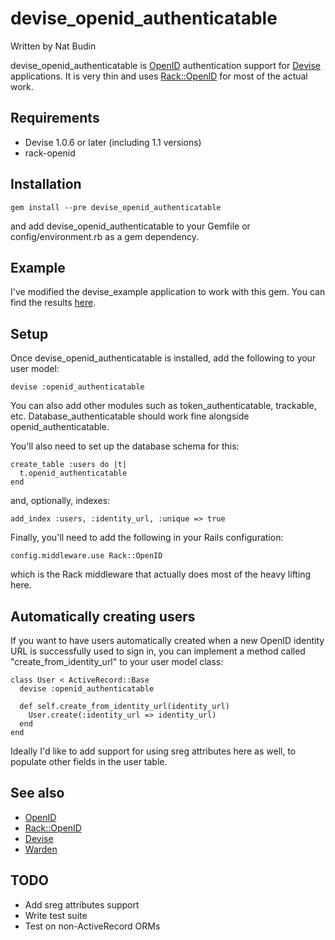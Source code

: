 devise_openid_authenticatable
==========================

Written by Nat Budin

devise_openid_authenticatable is [OpenID](http://openid.net) authentication support for
[Devise](http://github.com/plataformatec/devise) applications.  It is very thin and uses
[Rack::OpenID](http://github.com/josh/rack-openid) for most of the actual work.

Requirements
------------

- Devise 1.0.6 or later (including 1.1 versions)
- rack-openid

Installation
------------

    gem install --pre devise_openid_authenticatable
    
and add devise_openid_authenticatable to your Gemfile or config/environment.rb as a gem
dependency.

Example
-------

I've modified the devise_example application to work with this gem.  You can find the results
[here](http://github.com/nbudin/devise_openid_example).
    
Setup
-----

Once devise\_openid\_authenticatable is installed, add the following to your user model:

    devise :openid_authenticatable
    
You can also add other modules such as token_authenticatable, trackable, etc.  Database_authenticatable
should work fine alongside openid_authenticatable.

You'll also need to set up the database schema for this:

    create_table :users do |t|
      t.openid_authenticatable
    end

and, optionally, indexes:

    add_index :users, :identity_url, :unique => true

Finally, you'll need to add the following in your Rails configuration:

    config.middleware.use Rack::OpenID
    
which is the Rack middleware that actually does most of the heavy lifting here.

Automatically creating users
----------------------------

If you want to have users automatically created when a new OpenID identity URL is
successfully used to sign in, you can implement a method called "create_from_identity_url"
to your user model class:

    class User < ActiveRecord::Base
      devise :openid_authenticatable
      
      def self.create_from_identity_url(identity_url)
        User.create(:identity_url => identity_url)
      end
    end
    
Ideally I'd like to add support for using sreg attributes here as well, to populate other
fields in the user table.

See also
--------

* [OpenID](http://openid.net)
* [Rack::OpenID](http://github.com/josh/rack-openid)
* [Devise](http://github.com/plataformatec/devise)
* [Warden](http://github.com/hassox/warden)

TODO
----

* Add sreg attributes support
* Write test suite
* Test on non-ActiveRecord ORMs
